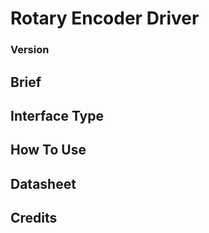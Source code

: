 # Rotary Encoder Driver


### Version


## Brief


## Interface Type


## How To Use


## Datasheet


## Credits